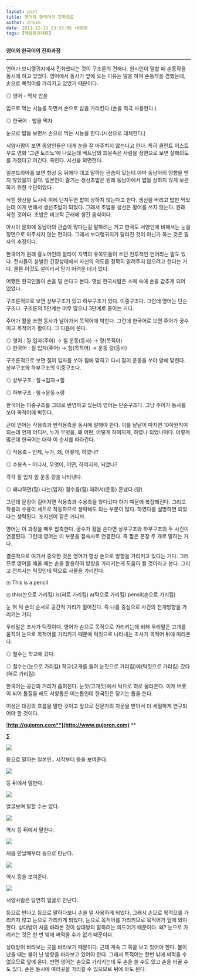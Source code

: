 ```yaml
---
layout: post
title: 영어와 한국어의 진화경로
author: drkim
date: 2011-12-13 23:33:06 +0900
tags: [깨달음의대화]
---
```

**영어와 한국어의 진화과정**

****

언어가 보디랭귀지에서 진화했다는 것이 구조론의 견해다. 원시인이 말할 때 손동작을 동시에 하고 있었다. 영어에서 동사가 앞에 오는 이유는 말을 하며 손동작을 겸했는데, 손으로 목적어를 가리키고 있었기 때문이다. 

◎ 영어 - 먹자 밥을 

  
입으로 먹는 시늉을 하면서 손으로 밥을 가리킨다.(손을 적극 사용한다.) 

◎ 한국어 - 밥을 먹자

  
눈으로 밥을 보면서 손으로 먹는 시늉을 한다.(시선으로 대체한다.) 

서양사람이 보면 동양인들은 대개 눈을 잘 마주치지 않는다고 한다. 특히 클린트 이스트우드 영화 '그랜 토리노'에 나오는데 베트남의 흐몽족은 사람을 정면으로 보면 살해의도를 가졌다고 여긴다. 죽인다. 시선을 외면한다. 

일본드라마를 보면 항상 등 뒤에다 대고 말하는 관습이 있는데 아마 동남아의 영향을 받지 않았을까 싶다. 일본인이 즐기는 생선초밥은 원래 동남아에서 밥을 상하지 않게 보관하기 위한 수단이었다. 

삭힌 생선을 도시락 위에 던져두면 밥이 상하지 않는다고 한다. 생선을 버리고 밥만 먹었는데 이게 변해서 생선초밥이 되었다. 그래서 초밥용 생선은 활어를 쓰지 않는다. 원래 삭힌 것이다. 초밥은 비교적 근래에 생긴 음식이다. 

아시아 문화에 동남아의 관습이 많다는걸 말하려는 거고 한국도 서양인에 비해서는 눈을 정면으로 마주치지 않는 편이다. 그래서 보디랭귀지가 달라진 것이 아닌가 하는 것은 필자의 추정이다. 

한국어가 원래 흉노어인데 알타이 지역의 유목민들이 쓰던 전투적인 언어라는 말도 있다. 전사들이 살벌한 긴장상태에서 자신의 의도를 정확히 알려주지 않으려고 한다는 거다. 물론 이것도 설이라서 믿기 어려운 데가 있다. 

어쨌든 한국인들이 손을 덜 쓴다고 본다. 옛날 한국사람은 소매 속에 손을 감추게 되어 있었다. 

구조론적으로 보면 상부구조가 있고 하부구조가 있다. 이중구조다. 그런데 영어는 단순구조다. 구조론의 5단계는 머무 많으니 3단계로 줄이는 거다. 

주어가 활을 쏘면 동사가 날아가서 목적어에 박힌다. 그런데 한국어로 보면 주어가 궁수이고 목적어가 활이다. 그 다음에 쏜다. 



  
◎ 영어 : 질 입자(주어) → 힘 운동(동사) → 량(목적어)  
◎ 한국어 : 질 입자(주어) → 힘(목적어) → 운동 량(동사) 

구조론적으로 보면 질이 입자를 쏘아 힘에 맞히고 다시 힘이 운동을 쏘야 양에 맞힌다. 상부구조와 하부구조의 이중구조다. 

◎ 상부구조 : 질→입자→힘

  
◎ 하부구조 : 힘→운동→량 

한국어는 이중구조를 그대로 반영하고 있는데 영어는 단순구조다. 그냥 주어가 동사를 쏘아 목적어에 박힌다. 

근데 언어는 작용측과 반작용측을 동시에 말해야 한다. 이를 낱낱이 따지면 10하원칙이 되는데 언제 어디서, 누가 무엇을, 왜 어떤, 어떻게 하여지게, 하였나 되었나이다. 이렇게 많은데 한국어는 대략 이 순서를 따라간다. 

◎ 작용측 – 언제, 누가, 왜, 어떻게, 하였나?

  
◎ 수용측 – 어디서, 무엇이, 어떤, 하여지게, 되었나? 

각각 질 입자 힘 운동 량을 나타낸다. 

◎ 왜냐하면(질) 나는(입자) 철수를(힘) 때려서(운동) 혼냈다.(량) 

그런데 문장이 길어지면 작용측과 수용측을 왔다갔다 하기 때문에 복잡해진다. 그리고 작용과 수용이 세트로 작동하므로 생략해도 되는 부분이 많다. 하였다를 설명하면 되었다는 생략된다. 포지션이 같은 거니까. 

영어는 이 과정을 매우 압축한다. 궁수가 활을 쏜다면 상부구조와 하부구조의 두 사건이 연결된다. 그런데 영어는 이 부분을 접속사로 연결한다. 즉 짧은 문장 두 개로 말하는 거다. 

결론적으로 여기서 중요한 것은 영어가 항상 손으로 방향을 가리키고 있다는 거다. 그러므로 영어를 배울 때는 손을 활용하여 방향을 가리키는게 도움이 될 것이라고 본다. 그리고 전치사는 턱짓인데 턱으로 사물을 가리킨다. 

◎ This is a pencil

  
◎ this(눈으로 가리킴) is(혀로 가리킴) a(턱으로 가리킴) pensil(손으로 가리킴) 

눈 혀 턱 손의 순서로 공간적 거리가 멀어진다. 즉 나를 중심으로 사건의 전개방향을 가리키는 거다. 

우리말은 조사가 턱짓이다. 영어가 손으로 목적으로 가리키는데 비해 우리말은 고개를 움직여 눈으로 목적어를 가리키기 때문에 턱짓으로 나타내는 조사가 목적어 뒤에 따라온다. 

◎ 철수는 학교에 갔다.

  
◎ 철수는(눈으로 가리킴) 학교(고개를 돌려 눈짓으로 가리킴)에(턱짓으로 가리킴) 갔다(혀로 가리킴) 



한국어는 공간의 거리가 좁혀진다. 눈짓(고개짓)에서 턱으로 혀로 올라온다. 이게 버릇이 되어 톱질을 해도 서양톱은 미는톱인데 한국인은 당기는 톱을 쓴다. 



이상은 대강의 흐름을 말한 것이고 앞으로 전문가의 자문을 받아서 더 세밀하게 연구되어야 할 것이다. 








  




[**http://gujoron.com**](http://www.gujoron.com)** 
**

**∑**  
  








  


  


![](/files/attach/images/198/438/218/4.JPG)

  


등으로 말하는 일본인.. 시작부터 등을 보여준다.

  


![](/files/attach/images/198/438/218/5.JPG)

  


등 뒤에서 말한다.

  


![](/files/attach/images/198/438/218/6.JPG)

  


얼굴보며 말할 수는 없다.

  


![](/files/attach/images/198/438/218/7.jpg)

  


역시 등 뒤에서 말한다.

  


![](/files/attach/images/198/438/218/8.jpg)

  


처음 만날때부터 등으로 만난다.

  


![](/files/attach/images/198/438/218/9.jpg)

  


역시 등을 보여준다.

  


 ![](/files/attach/images/198/438/218/10.jpg)  


  


서양사람은 당연히 얼굴로 만난다.

  


등으로 만나고 등으로 말하다보니 손을 덜 사용하게 되었다. 그래서 손으로 목적으를 가리키지 않고 눈으로 가리키게 되었다. 눈으로 목적어를 가리키므로 목적어가 앞에 와야 한다. 상대방이 처음 바라본 것이 상대방의 말하려는 의도이기 때문이다. 왜? 눈으로 가리키는 것은 한 번 밖에 써먹을 수가 없기 때문이다.

  


상대방이 바라보는 곳을 바라보기 때문이다. 근데 계속 그 쪽을 보고 있어야 한다. 불이 났을 때는 불이 난 방향을 바라보고 있어야 한다. 그래서 목적어는 한번 밖에 써먹을 수 없으므로 앞에 온다. 반면 영어는 손으로 가리키는데 두 손을 쓸 수도 있고 손을 바꿀 수도 있다. 손은 동시에 여러곳을 가리킬 수 있으므로 뒤에 와도 된다.
